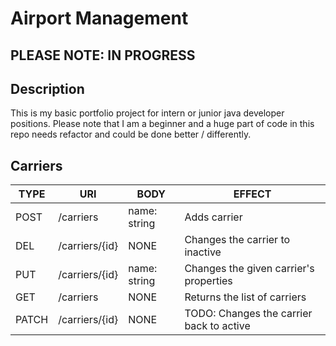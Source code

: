 # Airport Management

## PLEASE NOTE: IN PROGRESS

## Description

This is my basic portfolio project for intern or junior java developer positions. Please note that I am a beginner and a huge part of code in this repo needs refactor and could be done better / differently.

## Carriers

| TYPE | URI | BODY | EFFECT |
|---|---|---|---|
| POST | /carriers | name: string | Adds carrier |
| DEL | /carriers/{id} | NONE | Changes the carrier to inactive |
| PUT | /carriers/{id} | name: string | Changes the given carrier's properties |
| GET | /carriers | NONE | Returns the list of carriers |
| PATCH | /carriers/{id} | NONE | TODO: Changes the carrier back to active |
